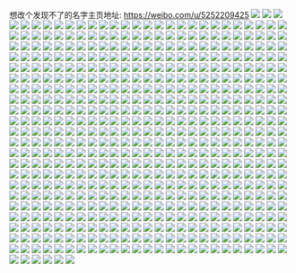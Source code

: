 想改个发现不了的名字主页地址: https://weibo.com/u/5252209425 
![](https://wx4.sinaimg.cn/mw2000/005JrJBfly1h9gef7q4nej32c03407wk.jpg) 
![](https://wx4.sinaimg.cn/mw2000/005JrJBfly1h9af9dapevj30uj0yddq3.jpg) 
![](https://wx4.sinaimg.cn/mw2000/005JrJBfly1h9af9dl5msj30ul17x7he.jpg) 
![](https://wx4.sinaimg.cn/mw2000/005JrJBfly1h9af9dv5xfj30v41c9gyv.jpg) 
![](https://wx4.sinaimg.cn/mw2000/005JrJBfly1h9af9czq7pj30uq19ck4l.jpg) 
![](https://wx4.sinaimg.cn/mw2000/005JrJBfly1h9afbkju16j30uq1rktre.jpg) 
![](https://wx4.sinaimg.cn/mw2000/005JrJBfly1h9aj90o4pgj30vb0sj0zy.jpg) 
![](https://wx4.sinaimg.cn/mw2000/005JrJBfly1h99hpcin81j30zo256aw3.jpg) 
![](https://wx4.sinaimg.cn/mw2000/005JrJBfly1h975ghepjgj30zo2567rm.jpg) 
![](https://wx4.sinaimg.cn/mw2000/005JrJBfly1h960xjfmd5j30zo25616d.jpg) 
![](https://wx4.sinaimg.cn/mw2000/005JrJBfly1h92j6v2i55j30zo2564kn.jpg) 
![](https://wx4.sinaimg.cn/mw2000/005JrJBfly1h92j6upqv0j30zo256tru.jpg) 
![](https://wx4.sinaimg.cn/mw2000/005JrJBfly1h92j6vdw2aj30v40phdjx.jpg) 
![](https://wx4.sinaimg.cn/mw2000/005JrJBfly1h92j6vkyjvj30vk0e440g.jpg) 
![](https://wx4.sinaimg.cn/mw2000/005JrJBfly1h91fytx93fj30zo2561cp.jpg) 
![](https://wx4.sinaimg.cn/mw2000/005JrJBfly1h91cc6jb6ij30zo256k95.jpg) 
![](https://wx4.sinaimg.cn/mw2000/005JrJBfly1h91ccdj4wtj30zo1etaml.jpg) 
![](https://wx4.sinaimg.cn/mw2000/005JrJBfly1h91ccc924hj330g29chdv.jpg) 
![](https://wx4.sinaimg.cn/mw2000/005JrJBfly1h91blgb7svj30zo256nkr.jpg) 
![](https://wx4.sinaimg.cn/mw2000/005JrJBfly1h91bljo55uj32c0340npd.jpg) 
![](https://wx4.sinaimg.cn/mw2000/005JrJBfly1h91blivvbij30u00u04gw.jpg) 
![](https://wx4.sinaimg.cn/mw2000/005JrJBfly1h91bljwtmjj30zo0k4n0i.jpg) 
![](https://wx4.sinaimg.cn/mw2000/005JrJBfly1h8z17dhu4pj30zo2567ji.jpg) 
![](https://wx4.sinaimg.cn/mw2000/005JrJBfly1h8z17e3a1ej30zo256h86.jpg) 
![](https://wx4.sinaimg.cn/mw2000/005JrJBfly1h8z17erzzvj30zo256qj1.jpg) 
![](https://wx4.sinaimg.cn/mw2000/005JrJBfly1h8z17q58lej30eh0h977b.jpg) 
![](https://wx4.sinaimg.cn/mw2000/005JrJBfly1h8wprrj844j30zo256qg1.jpg) 
![](https://wx4.sinaimg.cn/mw2000/005JrJBfly1h8ufko39jcj30zo256nbh.jpg) 
![](https://wx4.sinaimg.cn/mw2000/005JrJBfly1h8ufkpze1qj30zo0fpjwb.jpg) 
![](https://wx4.sinaimg.cn/mw2000/005JrJBfly1h8tb6v7noqj30zo256dyx.jpg) 
![](https://wx4.sinaimg.cn/mw2000/005JrJBfly1h8tb6vn5qjj30zo256h38.jpg) 
![](https://wx4.sinaimg.cn/mw2000/005JrJBfly1h8tb6y9g8hj30zo0xzn9r.jpg) 
![](https://wx4.sinaimg.cn/mw2000/005JrJBfly1h8s459144wj30zo256gvl.jpg) 
![](https://wx4.sinaimg.cn/mw2000/005JrJBfly1h8qz0hyqxhj30zo2564ga.jpg) 
![](https://wx4.sinaimg.cn/mw2000/005JrJBfly1h8qyvsrip3j32c03401kz.jpg) 
![](https://wx4.sinaimg.cn/mw2000/005JrJBfly1h8qyvuadrvj32yo1o0e82.jpg) 
![](https://wx4.sinaimg.cn/mw2000/005JrJBfly1h8qz0i9rbkj30u014043f.jpg) 
![](https://wx4.sinaimg.cn/mw2000/005JrJBfly1h8pex7ac9sj30zn0ogjuu.jpg) 
![](https://wx4.sinaimg.cn/mw2000/005JrJBfly1h8op8zzlftj30zo25648z.jpg) 
![](https://wx4.sinaimg.cn/mw2000/005JrJBfly1h8op924j9yj32c03401kz.jpg) 
![](https://wx4.sinaimg.cn/mw2000/005JrJBfly1h8nz3522fej32dc35sx6q.jpg) 
![](https://wx4.sinaimg.cn/mw2000/005JrJBfly1h8nz36f75mj32dc35shdu.jpg) 
![](https://wx4.sinaimg.cn/mw2000/005JrJBfly1h8nz3a4nylj31sc36chdv.jpg) 
![](https://wx4.sinaimg.cn/mw2000/005JrJBfly1h8nz3e52udj31sc36cnpf.jpg) 
![](https://wx4.sinaimg.cn/mw2000/005JrJBfly1h8nj05cb15j30zo256nlt.jpg) 
![](https://wx4.sinaimg.cn/mw2000/005JrJBfly1h8nj05oaiaj30zo256haq.jpg) 
![](https://wx4.sinaimg.cn/mw2000/005JrJBfly1h8msr3hoy8j32dc35se84.jpg) 
![](https://wx4.sinaimg.cn/mw2000/005JrJBfly1h8m820tiqej30u01sxjxn.jpg) 
![](https://wx4.sinaimg.cn/mw2000/005JrJBfly1h8m5qcft75j30u01sxgw0.jpg) 
![](https://wx4.sinaimg.cn/mw2000/005JrJBfly1h8m38wn9sej30u0120tdb.jpg) 
![](https://wx4.sinaimg.cn/mw2000/005JrJBfly1h8m38nlgnrj30zo256kjl.jpg) 
![](https://wx4.sinaimg.cn/mw2000/005JrJBfly1h8m38p4d68j30zo2561ky.jpg) 
![](https://wx4.sinaimg.cn/mw2000/005JrJBfly1h8m38piixxj30u00kl78u.jpg) 
![](https://wx4.sinaimg.cn/mw2000/005JrJBfly1h8k1vdse0rj30zo256wv5.jpg) 
![](https://wx4.sinaimg.cn/mw2000/005JrJBfly1h8k1vfeaabj30zo0zotew.jpg) 
![](https://wx4.sinaimg.cn/mw2000/005JrJBfly1h8jgr9tluaj30zo2567l3.jpg) 
![](https://wx4.sinaimg.cn/mw2000/005JrJBfly1h8jgra5d2rj30zo256wti.jpg) 
![](https://wx4.sinaimg.cn/mw2000/005JrJBfly1h8jgragm7wj30zo1bk496.jpg) 
![](https://wx4.sinaimg.cn/mw2000/005JrJBfly1h8fhzpt397j30zo0u0dlc.jpg) 
![](https://wx4.sinaimg.cn/mw2000/005JrJBfly1h8fh3s8ypcj30zo2564e7.jpg) 
![](https://wx4.sinaimg.cn/mw2000/005JrJBfly1h8fh3mjxthj32c03401l3.jpg) 
![](https://wx4.sinaimg.cn/mw2000/005JrJBfly1h8fh3q9ekjj32c0340e85.jpg) 
![](https://wx4.sinaimg.cn/mw2000/005JrJBfly1h8fh3qpkfyj30nd0ton5c.jpg) 
![](https://wx4.sinaimg.cn/mw2000/005JrJBfly1h8e9ongv7zj30zo256dvv.jpg) 
![](https://wx4.sinaimg.cn/mw2000/005JrJBfly1h8e9oq2vw5j32c0340e81.jpg) 
![](https://wx4.sinaimg.cn/mw2000/005JrJBfly1h8d43axdm9j30zo25618u.jpg) 
![](https://wx4.sinaimg.cn/mw2000/005JrJBfly1h8d43dh66bj327a2xtqv6.jpg) 
![](https://wx4.sinaimg.cn/mw2000/005JrJBfly1h8d43qo2dzj31sc2ds7wh.jpg) 
![](https://wx4.sinaimg.cn/mw2000/005JrJBfly1h8ceghimt3j31q22at1kz.jpg) 
![](https://wx4.sinaimg.cn/mw2000/005JrJBfly1h8cegp1wtej32bk33ib2c.jpg) 
![](https://wx4.sinaimg.cn/mw2000/005JrJBfly1h8cegrgxyrj31s62dmnpe.jpg) 
![](https://wx4.sinaimg.cn/mw2000/005JrJBfly1h89nefkb3fj30zo256nhc.jpg) 
![](https://wx4.sinaimg.cn/mw2000/005JrJBfly1h89nef8majj30zo256h4x.jpg) 
![](https://wx4.sinaimg.cn/mw2000/005JrJBfly1h89nehqz7fj32c03401kz.jpg) 
![](https://wx4.sinaimg.cn/mw2000/005JrJBfly1h89nein0eqj31vz2innpf.jpg) 
![](https://wx4.sinaimg.cn/mw2000/005JrJBfly1h89nej34sjj30zo1bk4f9.jpg) 
![](https://wx4.sinaimg.cn/mw2000/005JrJBfly1h8873yj2tyj32c0340kjp.jpg) 
![](https://wx4.sinaimg.cn/mw2000/005JrJBfly1h8873zm3j5j31oy2dchdu.jpg) 
![](https://wx4.sinaimg.cn/mw2000/005JrJBfly1h8873rxfvej32402tcb2c.jpg) 
![](https://wx4.sinaimg.cn/mw2000/005JrJBfly1h887414yrbj31vc2hs7wj.jpg) 
![](https://wx4.sinaimg.cn/mw2000/005JrJBfly1h8873puun1j32c0340b2d.jpg) 
![](https://wx4.sinaimg.cn/mw2000/005JrJBfly1h887434phxj31v72hl1kz.jpg) 
![](https://wx4.sinaimg.cn/mw2000/005JrJBfly1h87c4vya9dj30zo25618u.jpg) 
![](https://wx4.sinaimg.cn/mw2000/005JrJBfly1h87c7diq00j30zo256h3f.jpg) 
![](https://wx4.sinaimg.cn/mw2000/005JrJBfly1h850tqnmbwj30zo2564cw.jpg) 
![](https://wx4.sinaimg.cn/mw2000/005JrJBfly1h850oxa1ldj31m229o4qq.jpg) 
![](https://wx4.sinaimg.cn/mw2000/005JrJBfly1h82r4xsvbnj30zo2567my.jpg) 
![](https://wx4.sinaimg.cn/mw2000/005JrJBfly1h82r4x1dzbj32c03401l0.jpg) 
![](https://wx4.sinaimg.cn/mw2000/005JrJBfly1h82r59um19j32c03407wi.jpg) 
![](https://wx4.sinaimg.cn/mw2000/005JrJBfly1h82r5476jcj30zo18bato.jpg) 
![](https://wx4.sinaimg.cn/mw2000/005JrJBfly1h82r551dmcj30zo1oenhf.jpg) 
![](https://wx4.sinaimg.cn/mw2000/005JrJBfly1h826zqyp0sj30u01407k9.jpg) 
![](https://wx4.sinaimg.cn/mw2000/005JrJBfly1h826vuhd2qj30u0140tj9.jpg) 
![](https://wx4.sinaimg.cn/mw2000/005JrJBfly1h826vu1001j30u0140k6w.jpg) 
![](https://wx4.sinaimg.cn/mw2000/005JrJBfly1h826vvqg4pj30u0140gze.jpg) 
![](https://wx4.sinaimg.cn/mw2000/005JrJBfly1h81ixnhe7uj30zo256dwp.jpg) 
![](https://wx4.sinaimg.cn/mw2000/005JrJBfly1h81is9lmbwj30zo0van2r.jpg) 
![](https://wx4.sinaimg.cn/mw2000/005JrJBfly1h80d544wtwj30u01sxgtf.jpg) 
![](https://wx4.sinaimg.cn/mw2000/005JrJBfly1h80d54pedqj30u01sxagq.jpg) 
![](https://wx4.sinaimg.cn/mw2000/005JrJBfly1h7y389qg4rj30zo256kap.jpg) 
![](https://wx4.sinaimg.cn/mw2000/005JrJBfly1h7y38a77d4j30zo256dsh.jpg) 
![](https://wx4.sinaimg.cn/mw2000/005JrJBfly1h7y38ebdjmj30zo256kjl.jpg) 
![](https://wx4.sinaimg.cn/mw2000/005JrJBfly1h7xudzgro5j30u00yodqe.jpg) 
![](https://wx4.sinaimg.cn/mw2000/005JrJBfly1h7xudz4ostj30u0140ajg.jpg) 
![](https://wx4.sinaimg.cn/mw2000/005JrJBfly1h7xudyly0aj30u00u011u.jpg) 
![](https://wx4.sinaimg.cn/mw2000/005JrJBfly1h7xue08bofj30u012tdsh.jpg) 
![](https://wx4.sinaimg.cn/mw2000/005JrJBfly1h7xudzse32j30u014078p.jpg) 
![](https://wx4.sinaimg.cn/mw2000/005JrJBfly1h7wulw96rqj30zo256qo8.jpg) 
![](https://wx4.sinaimg.cn/mw2000/005JrJBfly1h7wulwp68cj30zo256aq9.jpg) 
![](https://wx4.sinaimg.cn/mw2000/005JrJBfly1h7wulx6r64j30zo256wp1.jpg) 
![](https://wx4.sinaimg.cn/mw2000/005JrJBfly1h7wumcsigsj32c0340b2a.jpg) 
![](https://wx4.sinaimg.cn/mw2000/005JrJBfly1h7wum21wc9j31wq2jne82.jpg) 
![](https://wx4.sinaimg.cn/mw2000/005JrJBfly1h7uws82gopj30y60l4di1.jpg) 
![](https://wx4.sinaimg.cn/mw2000/005JrJBfly1h7um5u75ynj30zo256dvq.jpg) 
![](https://wx4.sinaimg.cn/mw2000/005JrJBfly1h7thxq0ceoj30zo256e0w.jpg) 
![](https://wx4.sinaimg.cn/mw2000/005JrJBfly1h7thxqci0rj30zo256qos.jpg) 
![](https://wx4.sinaimg.cn/mw2000/005JrJBfly1h7thxu1lrkj30zk1bedtv.jpg) 
![](https://wx4.sinaimg.cn/mw2000/005JrJBfly1h7thxweah9j30zo2564eg.jpg) 
![](https://wx4.sinaimg.cn/mw2000/005JrJBfly1h7thxxywr3j30u01swdu4.jpg) 
![](https://wx4.sinaimg.cn/mw2000/005JrJBfly1h7sax79aw7j31zn2nrqv5.jpg) 
![](https://wx4.sinaimg.cn/mw2000/005JrJBfly1h7saxaoh86j32tt24d7wk.jpg) 
![](https://wx4.sinaimg.cn/mw2000/005JrJBfly1h7r53of3r6j30zo2561bn.jpg) 
![](https://wx4.sinaimg.cn/mw2000/005JrJBfly1h7kn1475paj30u00yq16u.jpg) 
![](https://wx4.sinaimg.cn/mw2000/005JrJBfly1h7kn13ekf2j32c0340kjp.jpg) 
![](https://wx4.sinaimg.cn/mw2000/005JrJBfly1h7k5gqypyxj30u01sxwn2.jpg) 
![](https://wx4.sinaimg.cn/mw2000/005JrJBfly1h7k5grscr3j30u01sxgqj.jpg) 
![](https://wx4.sinaimg.cn/mw2000/005JrJBfly1h7hx15y2e4j30zo256kgg.jpg) 
![](https://wx4.sinaimg.cn/mw2000/005JrJBfly1h7hx15c5kmj31zw2nvhdy.jpg) 
![](https://wx4.sinaimg.cn/mw2000/005JrJBfly1h7gpeqgk8yj30zo256qp1.jpg) 
![](https://wx4.sinaimg.cn/mw2000/005JrJBfly1h7gpepvfy8j30zo256npd.jpg) 
![](https://wx4.sinaimg.cn/mw2000/005JrJBfly1h7fkrxxlnbj30u01sxtht.jpg) 
![](https://wx4.sinaimg.cn/mw2000/005JrJBfly1h7fkryp00mj30u01sxn34.jpg) 
![](https://wx4.sinaimg.cn/mw2000/005JrJBfly1h7fkrz80azj31400u0gvi.jpg) 
![](https://wx4.sinaimg.cn/mw2000/005JrJBfly1h7fkrzkt4fj30u01407b2.jpg) 
![](https://wx4.sinaimg.cn/mw2000/005JrJBfly1h7egwlmp7zj30zo2561eh.jpg) 
![](https://wx4.sinaimg.cn/mw2000/005JrJBfly1h7dqmc7n7oj32c0340ai8.jpg) 
![](https://wx4.sinaimg.cn/mw2000/005JrJBfly1h7dqmdyztyj32c0340x6q.jpg) 
![](https://wx4.sinaimg.cn/mw2000/005JrJBfly1h7dqmfkzs0j32c034012k.jpg) 
![](https://wx4.sinaimg.cn/mw2000/005JrJBfly1h7d9my9qkmj30zo2567h1.jpg) 
![](https://wx4.sinaimg.cn/mw2000/005JrJBfly1h7c33mt8bcj30zo256ner.jpg) 
![](https://wx4.sinaimg.cn/mw2000/005JrJBfly1h7c33q71yij30zo15sjyk.jpg) 
![](https://wx4.sinaimg.cn/mw2000/005JrJBfly1h7c33m8g02j32dc35sqpe.jpg) 
![](https://wx4.sinaimg.cn/mw2000/005JrJBfly1h7aykx1222j30zo256qpz.jpg) 
![](https://wx4.sinaimg.cn/mw2000/005JrJBfly1h7aykxf3isj30zo256gzh.jpg) 
![](https://wx4.sinaimg.cn/mw2000/005JrJBfly1h79qv9dikpj30zo25646b.jpg) 
![](https://wx4.sinaimg.cn/mw2000/005JrJBfly1h78m8y5y4xj30zo256qqm.jpg) 
![](https://wx4.sinaimg.cn/mw2000/005JrJBfly1h78m8xnb11j30zo2564cn.jpg) 
![](https://wx4.sinaimg.cn/mw2000/005JrJBfly1h77in97rdtj30u01sxk0m.jpg) 
![](https://wx4.sinaimg.cn/mw2000/005JrJBfly1h77in9z4iuj30u01sxtfd.jpg) 
![](https://wx4.sinaimg.cn/mw2000/005JrJBfly1h77igd4wfuj30u0140dll.jpg) 
![](https://wx4.sinaimg.cn/mw2000/005JrJBfly1h6z4f6gqiej321o2qfhdu.jpg) 
![](https://wx4.sinaimg.cn/mw2000/005JrJBfly1h6z4f84r66j329q31thdu.jpg) 
![](https://wx4.sinaimg.cn/mw2000/005JrJBfly1h6z4fec8n7j32c03404fm.jpg) 
![](https://wx4.sinaimg.cn/mw2000/005JrJBfly1h6z4fjufutj32c034016n.jpg) 
![](https://wx4.sinaimg.cn/mw2000/005JrJBfly1h6z4fxegxyj322a2r1ahi.jpg) 
![](https://wx4.sinaimg.cn/mw2000/005JrJBfly1h6z4fzbtxgj31in2111kx.jpg) 
![](https://wx4.sinaimg.cn/mw2000/005JrJBfly1h6z4md97v0j323o2sxx6p.jpg) 
![](https://wx4.sinaimg.cn/mw2000/005JrJBfly1h6z49cb90xj31wa2dc1br.jpg) 
![](https://wx4.sinaimg.cn/mw2000/005JrJBfly1h6ur774iy2j32242s81fs.jpg) 
![](https://wx4.sinaimg.cn/mw2000/005JrJBfly1h6ur6ylhvxj328w2zv4qt.jpg) 
![](https://wx4.sinaimg.cn/mw2000/005JrJBfly1h6ur7cgmcej32c0340qv9.jpg) 
![](https://wx4.sinaimg.cn/mw2000/005JrJBfly1h6ur73b4vvj32a631kb29.jpg) 
![](https://wx4.sinaimg.cn/mw2000/005JrJBfly1h6p1rkgnz6j322e2r7x1g.jpg) 
![](https://wx4.sinaimg.cn/mw2000/005JrJBfly1h6p1rpalf9j32bz2bze83.jpg) 
![](https://wx4.sinaimg.cn/mw2000/005JrJBfly1h6p1ricc41j328k2zfx6q.jpg) 
![](https://wx4.sinaimg.cn/mw2000/005JrJBfly1h6lakt7byjj30u012344p.jpg) 
![](https://wx4.sinaimg.cn/mw2000/005JrJBfly1h6lakstljgj30u0140tlb.jpg) 
![](https://wx4.sinaimg.cn/mw2000/005JrJBfly1h65a8c3tmaj30u0140tam.jpg) 
![](https://wx4.sinaimg.cn/mw2000/005JrJBfly1h65a8eopzuj30u014076j.jpg) 
![](https://wx4.sinaimg.cn/mw2000/005JrJBfly1h65a8aojuuj30u0140n1n.jpg) 
![](https://wx4.sinaimg.cn/mw2000/005JrJBfly1h65a8beseoj30u014078e.jpg) 
![](https://wx4.sinaimg.cn/mw2000/005JrJBfly1h65a8crtxgj30u0140dkr.jpg) 
![](https://wx4.sinaimg.cn/mw2000/005JrJBfly1h65a8dnf3cj30u0140tdo.jpg) 
![](https://wx4.sinaimg.cn/mw2000/005JrJBfly1h630r1fjufj32c0340hdv.jpg) 
![](https://wx4.sinaimg.cn/mw2000/005JrJBfly1h630r51pfuj327n2y6npf.jpg) 
![](https://wx4.sinaimg.cn/mw2000/005JrJBfly1h61t7dwpuqj32a52fj7wi.jpg) 
![](https://wx4.sinaimg.cn/mw2000/005JrJBfly1h5s8cv1tumj30u0141dlj.jpg) 
![](https://wx4.sinaimg.cn/mw2000/005JrJBfly1h5qbuzzd6wj33402c0kjm.jpg) 
![](https://wx4.sinaimg.cn/mw2000/005JrJBfly1h5oy0sko8qj30u018zdlv.jpg) 
![](https://wx4.sinaimg.cn/mw2000/005JrJBfly1h5oy0ujwcyj318z0u0wks.jpg) 
![](https://wx4.sinaimg.cn/mw2000/005JrJBfly1h5oy0rn1zcj30u018zwje.jpg) 
![](https://wx4.sinaimg.cn/mw2000/005JrJBfly1h5oy0t4m58j30tm18gae2.jpg) 
![](https://wx4.sinaimg.cn/mw2000/005JrJBfly1h5ghld0k9lj3291301x6p.jpg) 
![](https://wx4.sinaimg.cn/mw2000/005JrJBfly1h5ghliwdp4j32c03407wj.jpg) 
![](https://wx4.sinaimg.cn/mw2000/005JrJBfly1h5ghlk4u72j32be33ce82.jpg) 
![](https://wx4.sinaimg.cn/mw2000/005JrJBfly1h5ghlocg0zj32c0340qv6.jpg) 
![](https://wx4.sinaimg.cn/mw2000/005JrJBfly1h5ghlbvsxaj329z31k7qq.jpg) 
![](https://wx4.sinaimg.cn/mw2000/005JrJBfly1h5ghlla7k6j32c0340e82.jpg) 
![](https://wx4.sinaimg.cn/mw2000/005JrJBfly1h5ghlgkvizj323x2tde81.jpg) 
![](https://wx4.sinaimg.cn/mw2000/005JrJBfly1h5ghlfn3urj32c0340kjm.jpg) 
![](https://wx4.sinaimg.cn/mw2000/005JrJBfly1h5ghln18unj322n2rjb2a.jpg) 
![](https://wx4.sinaimg.cn/mw2000/005JrJBfly1h5a4jfvnk5j31sy1cq7wh.jpg) 
![](https://wx4.sinaimg.cn/mw2000/005JrJBfly1h5a4ji46byj333y22ox6q.jpg) 
![](https://wx4.sinaimg.cn/mw2000/005JrJBfly1h5a4kr1xe3j30u01407b1.jpg) 
![](https://wx4.sinaimg.cn/mw2000/005JrJBfly1h51injdiebj324d2ire81.jpg) 
![](https://wx4.sinaimg.cn/mw2000/005JrJBfly1h4ye0qbpabj32bu2sae85.jpg) 
![](https://wx4.sinaimg.cn/mw2000/005JrJBfly1h4ye0szqeuj32bz2bzqv6.jpg) 
![](https://wx4.sinaimg.cn/mw2000/005JrJBfly1h4ye0o0bbfj32bz2bznpd.jpg) 
![](https://wx4.sinaimg.cn/mw2000/005JrJBfly1h4mr7awb3ej31401o07ei.jpg) 
![](https://wx4.sinaimg.cn/mw2000/005JrJBfly1h4mr7cca2jj32992qrhdu.jpg) 
![](https://wx4.sinaimg.cn/mw2000/005JrJBfly1h4mr7crj2xj31401o013z.jpg) 
![](https://wx4.sinaimg.cn/mw2000/005JrJBfly1h4mr6o2jiwj3219219b29.jpg) 
![](https://wx4.sinaimg.cn/mw2000/005JrJBfly1h4mr8dgkegj30vu0vutku.jpg) 
![](https://wx4.sinaimg.cn/mw2000/005JrJBfly1h4mr8c5ramj32aa2aakjl.jpg) 
![](https://wx4.sinaimg.cn/mw2000/005JrJBfly1h4mr6wguz9j32802yoe83.jpg) 
![](https://wx4.sinaimg.cn/mw2000/005JrJBfly1h4mr6podkej326q2wzqv5.jpg) 
![](https://wx4.sinaimg.cn/mw2000/005JrJBfly1h4mr79x4j0j32c0340qv6.jpg) 
![](https://wx4.sinaimg.cn/mw2000/005JrJBfly1h4c02kk45bj31eg2f71kx.jpg) 
![](https://wx4.sinaimg.cn/mw2000/005JrJBfly1h4c02mo1zej31xq2kzkjm.jpg) 
![](https://wx4.sinaimg.cn/mw2000/005JrJBfly1h4c02jrgvej32hq3bo1l3.jpg) 
![](https://wx4.sinaimg.cn/mw2000/005JrJBfly1h4c02pfi4zj32c0340e85.jpg) 
![](https://wx4.sinaimg.cn/mw2000/005JrJBfly1h4c02q7zppj326g2wvkjm.jpg) 
![](https://wx4.sinaimg.cn/mw2000/005JrJBfly1h4c02rl0ztj327w2yi1l0.jpg) 
![](https://wx4.sinaimg.cn/mw2000/005JrJBfly1h4c02suc7wj32632w4e83.jpg) 
![](https://wx4.sinaimg.cn/mw2000/005JrJBfly1h4c02vyrdkj328a2z2npg.jpg) 
![](https://wx4.sinaimg.cn/mw2000/005JrJBfly1h4c02ud1zwj31m11m14qq.jpg) 
![](https://wx4.sinaimg.cn/mw2000/005JrJBfly1h48sd1et2vj32c0340qv6.jpg) 
![](https://wx4.sinaimg.cn/mw2000/005JrJBfly1h48sd8jf1mj322v2rtkjo.jpg) 
![](https://wx4.sinaimg.cn/mw2000/005JrJBfly1h48sd2upvfj32c0340e84.jpg) 
![](https://wx4.sinaimg.cn/mw2000/005JrJBfly1h48scxrwcoj32c0340npe.jpg) 
![](https://wx4.sinaimg.cn/mw2000/005JrJBfly1h3phwh44f9j322j2rdu0x.jpg) 
![](https://wx4.sinaimg.cn/mw2000/005JrJBfly1h3phwi7kyhj323s2t2u0x.jpg) 
![](https://wx4.sinaimg.cn/mw2000/005JrJBfly1h3phwiwbmqj32c0340e82.jpg) 
![](https://wx4.sinaimg.cn/mw2000/005JrJBfly1h3phy9fkuij33402c04qq.jpg) 
![](https://wx4.sinaimg.cn/mw2000/005JrJBfly1h3phwkthacj30u01407cu.jpg) 
![](https://wx4.sinaimg.cn/mw2000/005JrJBfly1h3phy9yjdij31401o01kx.jpg) 
![](https://wx4.sinaimg.cn/mw2000/005JrJBfly1h3a1m7hiezj326j2wtb2a.jpg) 
![](https://wx4.sinaimg.cn/mw2000/005JrJBfly1h3a1m6l7qaj325g2v9npe.jpg) 
![](https://wx4.sinaimg.cn/mw2000/005JrJBfly1h3a1m7x535j327j2yd4n7.jpg) 
![](https://wx4.sinaimg.cn/mw2000/005JrJBfly1h3a1m8vrilj326e2wiu0y.jpg) 
![](https://wx4.sinaimg.cn/mw2000/005JrJBfly1h3a1mojz1aj32c03407wj.jpg) 
![](https://wx4.sinaimg.cn/mw2000/005JrJBfly1h3a1m2b5lej32c03407wj.jpg) 
![](https://wx4.sinaimg.cn/mw2000/005JrJBfly1h2rp0h687vj31r0340npd.jpg) 
![](https://wx4.sinaimg.cn/mw2000/005JrJBfly1h2rp0jhjj9j32ak2pou0y.jpg) 
![](https://wx4.sinaimg.cn/mw2000/005JrJBfly1h2rp0l36zej32c0340u0z.jpg) 
![](https://wx4.sinaimg.cn/mw2000/005JrJBfly1h2rp0gfh1tj32bz2bzhdt.jpg) 
![](https://wx4.sinaimg.cn/mw2000/005JrJBfly1h2rp2hu48oj32bz2v7e83.jpg) 
![](https://wx4.sinaimg.cn/mw2000/005JrJBfly1h2o0jqz277j30u0140tf9.jpg) 
![](https://wx4.sinaimg.cn/mw2000/005JrJBfly1h2o0jrq1lej30u00u0tc5.jpg) 
![](https://wx4.sinaimg.cn/mw2000/005JrJBfly1h2o0jqka3rj30u0140dm4.jpg) 
![](https://wx4.sinaimg.cn/mw2000/005JrJBfly1h2o0jselsdj30u0140tgp.jpg) 
![](https://wx4.sinaimg.cn/mw2000/005JrJBfly1h2o0jtdxajj30u00u0q7z.jpg) 
![](https://wx4.sinaimg.cn/mw2000/005JrJBfly1h2o0jttefmj30u01hcdto.jpg) 
![](https://wx4.sinaimg.cn/mw2000/005JrJBfly1h2o0ju560pj30u014043v.jpg) 
![](https://wx4.sinaimg.cn/mw2000/005JrJBfly1h2g5sjiwpfj326y2jqx6q.jpg) 
![](https://wx4.sinaimg.cn/mw2000/005JrJBfly1h2g5sur842j32a02zqu0y.jpg) 
![](https://wx4.sinaimg.cn/mw2000/005JrJBfly1h2g5snc0h4j32923037wj.jpg) 
![](https://wx4.sinaimg.cn/mw2000/005JrJBfly1h2g5st5zbkj32c0340hdv.jpg) 
![](https://wx4.sinaimg.cn/mw2000/005JrJBfly1h2g5sp18xoj328s2zq4qr.jpg) 
![](https://wx4.sinaimg.cn/mw2000/005JrJBfly1h2g5sqdsd0j32a42un4qq.jpg) 
![](https://wx4.sinaimg.cn/mw2000/005JrJBfly1h26v2dr9foj329r311x6r.jpg) 
![](https://wx4.sinaimg.cn/mw2000/005JrJBfly1h26v2e4s2mj30u00wk19m.jpg) 
![](https://wx4.sinaimg.cn/mw2000/005JrJBfly1h26v46nlw5j32c0340npf.jpg) 
![](https://wx4.sinaimg.cn/mw2000/005JrJBfly1h26uup4uz6j32c0340npe.jpg) 
![](https://wx4.sinaimg.cn/mw2000/005JrJBfly1h26uut548bj322e2cknpd.jpg) 
![](https://wx4.sinaimg.cn/mw2000/005JrJBfly1h26uutt95sj31xq1xq4qq.jpg) 
![](https://wx4.sinaimg.cn/mw2000/005JrJBfly1h26v5ht7b5j3217217npd.jpg) 
![](https://wx4.sinaimg.cn/mw2000/005JrJBfly1h26uunertjj327z2pdx6q.jpg) 
![](https://wx4.sinaimg.cn/mw2000/005JrJBfly1h1xrd8x91aj321b2pr4qr.jpg) 
![](https://wx4.sinaimg.cn/mw2000/005JrJBfly1h1xrdawj0sj322t1k5u0x.jpg) 
![](https://wx4.sinaimg.cn/mw2000/005JrJBfly1h1xrdeufwfj323e2sjnpg.jpg) 
![](https://wx4.sinaimg.cn/mw2000/005JrJBfly1h1xrdfnw1ej325k2oikjm.jpg) 
![](https://wx4.sinaimg.cn/mw2000/005JrJBfly1h1xrdbpc3pj31pg29y7wi.jpg) 
![](https://wx4.sinaimg.cn/mw2000/005JrJBfly1h1xrd7ppm6j327i27ihdv.jpg) 
![](https://wx4.sinaimg.cn/mw2000/005JrJBfly1h1vm15bo68j31oa28du0x.jpg) 
![](https://wx4.sinaimg.cn/mw2000/005JrJBfly1h1vm137xk8j32c03401l0.jpg) 
![](https://wx4.sinaimg.cn/mw2000/005JrJBfly1h1vm14b3ktj32b632wx6q.jpg) 
![](https://wx4.sinaimg.cn/mw2000/005JrJBfly1h1vm0u0vzsj32462tlhdv.jpg) 
![](https://wx4.sinaimg.cn/mw2000/005JrJBfly1h1vm0sjk3ej325b2s01l2.jpg) 
![](https://wx4.sinaimg.cn/mw2000/005JrJBfly1h1vm0qtr4dj328q2zs7wj.jpg) 
![](https://wx4.sinaimg.cn/mw2000/005JrJBfly1h1onb89740j32c0340nph.jpg) 
![](https://wx4.sinaimg.cn/mw2000/005JrJBfly1h1onbg92l5j327b2l6b2c.jpg) 
![](https://wx4.sinaimg.cn/mw2000/005JrJBfly1h1e1ssnrf5j30u014011p.jpg) 
![](https://wx4.sinaimg.cn/mw2000/005JrJBfly1h1e1srgrkwj30u0140gvq.jpg) 
![](https://wx4.sinaimg.cn/mw2000/005JrJBfly1h19lz9biyej30zn10uwjc.jpg) 
![](https://wx4.sinaimg.cn/mw2000/005JrJBfly1h178ibghklj30zo2564oe.jpg) 
![](https://wx4.sinaimg.cn/mw2000/005JrJBfly1h178iasdorj30u00ws45p.jpg) 
![](https://wx4.sinaimg.cn/mw2000/005JrJBfly1h178iagqvsj30zo256tzk.jpg) 
![](https://wx4.sinaimg.cn/mw2000/005JrJBfly1h0zs8nysouj31wa2dcqv6.jpg) 
![](https://wx4.sinaimg.cn/mw2000/005JrJBfly1h0zs8sa0agj33402c01kz.jpg) 
![](https://wx4.sinaimg.cn/mw2000/005JrJBfly1h0zs8vshvzj32aq1o0x6p.jpg) 
![](https://wx4.sinaimg.cn/mw2000/005JrJBfly1h0zs8n1ajhj32bz2ymqv5.jpg) 
![](https://wx4.sinaimg.cn/mw2000/005JrJBfly1h0zs8txjboj32bz2bzx6q.jpg) 
![](https://wx4.sinaimg.cn/mw2000/005JrJBfly1h0zs8sx0odj31ry1ryhdt.jpg) 
![](https://wx4.sinaimg.cn/mw2000/005JrJBfly1h0zs8m7t3rj32bz2bzu0x.jpg) 
![](https://wx4.sinaimg.cn/mw2000/005JrJBfly1h0zs8v47wmj32c0340u0y.jpg) 
![](https://wx4.sinaimg.cn/mw2000/005JrJBfly1h0zs8l83sbj32o3202e82.jpg) 
![](https://wx4.sinaimg.cn/mw2000/005JrJBfly1h0zs8r539wj324p2uaqv6.jpg) 
![](https://wx4.sinaimg.cn/mw2000/005JrJBfly1h0v5hc7di9j327q2ybqv5.jpg) 
![](https://wx4.sinaimg.cn/mw2000/005JrJBfly1h0v5h3xykqj32c0340x6q.jpg) 
![](https://wx4.sinaimg.cn/mw2000/005JrJBfly1h0v5hejz5wj324y2ulkjl.jpg) 
![](https://wx4.sinaimg.cn/mw2000/005JrJBfly1h0v5h5hpkzj32c0340npe.jpg) 
![](https://wx4.sinaimg.cn/mw2000/005JrJBfly1h0v5havb1zj32262qw1kz.jpg) 
![](https://wx4.sinaimg.cn/mw2000/005JrJBfly1h0v5h7xsbpj32c0340kjo.jpg) 
![](https://wx4.sinaimg.cn/mw2000/005JrJBfly1h0v5hgu419j32bz33z1ky.jpg) 
![](https://wx4.sinaimg.cn/mw2000/005JrJBfly1h0v5h6cybej31sc2ds4qq.jpg) 
![](https://wx4.sinaimg.cn/mw2000/005JrJBfly1h0v5hhxhh0j32913014qr.jpg) 
![](https://wx4.sinaimg.cn/mw2000/005JrJBfly1h0rr1i72suj31400u0ajp.jpg) 
![](https://wx4.sinaimg.cn/mw2000/005JrJBfly1h0rr1hszhoj31400u012n.jpg) 
![](https://wx4.sinaimg.cn/mw2000/005JrJBfly1h0rr1h7d1pj30u00ym148.jpg) 
![](https://wx4.sinaimg.cn/mw2000/005JrJBfly1h0rr1ijer8j30u0140aim.jpg) 
![](https://wx4.sinaimg.cn/mw2000/005JrJBfly1h0rr1itg94j30u0140jz9.jpg) 
![](https://wx4.sinaimg.cn/mw2000/005JrJBfly1h0rr1j1n3pj30u014047r.jpg) 
![](https://wx4.sinaimg.cn/mw2000/005JrJBfly1h0rr1kswl3j30u014010v.jpg) 
![](https://wx4.sinaimg.cn/mw2000/005JrJBfly1h0rr1jnk5xj30u0140n2v.jpg) 
![](https://wx4.sinaimg.cn/mw2000/005JrJBfly1h0rr1hggjgj30u01407d7.jpg) 
![](https://wx4.sinaimg.cn/mw2000/005JrJBfly1h0rr1k21t6j30u0140tju.jpg) 
![](https://wx4.sinaimg.cn/mw2000/005JrJBfly1h0rr1kgjjxj30u0140n5u.jpg) 
![](https://wx4.sinaimg.cn/mw2000/005JrJBfly1h0rr1l23qyj30u0140wnr.jpg) 
![](https://wx4.sinaimg.cn/mw2000/005JrJBfly1h0k13aomxtj32c0340x6p.jpg) 
![](https://wx4.sinaimg.cn/mw2000/005JrJBfly1gz2tex7zrqj33402c01kz.jpg) 
![](https://wx4.sinaimg.cn/mw2000/005JrJBfly1gz2tevj9agj32982wtu0x.jpg) 
![](https://wx4.sinaimg.cn/mw2000/005JrJBfly1gz2teqswa7j32wc269hdu.jpg) 
![](https://wx4.sinaimg.cn/mw2000/005JrJBfly1gz2tergfs6j32bz2bzhdt.jpg) 
![](https://wx4.sinaimg.cn/mw2000/005JrJBfly1gz2tile20wj326z2xbkjn.jpg) 
![](https://wx4.sinaimg.cn/mw2000/005JrJBfly1gz2tk4d8m0j32bz2bzx6p.jpg) 
![](https://wx4.sinaimg.cn/mw2000/005JrJBfly1gz2tew5u7lj310q1cy7pb.jpg) 
![](https://wx4.sinaimg.cn/mw2000/005JrJBfly1gz2tetzgmnj326p2wxb2a.jpg) 
![](https://wx4.sinaimg.cn/mw2000/005JrJBfly1gz2teuw29xj328l2zgkjl.jpg) 
![](https://wx4.sinaimg.cn/mw2000/005JrJBfly1gsq07y3gq8j30u0190qe0.jpg) 
![](https://wx4.sinaimg.cn/mw2000/005JrJBfly1gsq07wbd2pj30u0140474.jpg) 
![](https://wx4.sinaimg.cn/mw2000/005JrJBfly1gsq07wmsxij30u0196tga.jpg) 
![](https://wx4.sinaimg.cn/mw2000/005JrJBfly1gsq07xni2kj30u014014a.jpg) 
![](https://wx4.sinaimg.cn/mw2000/005JrJBfly1gsq08rtzinj30u0140469.jpg) 
![](https://wx4.sinaimg.cn/mw2000/005JrJBfly1gsq07x38ytj30u0140dlt.jpg) 
![](https://wx4.sinaimg.cn/mw2000/005JrJBfly1gsq07vtmo3j30u0190k47.jpg) 
![](https://wx4.sinaimg.cn/mw2000/005JrJBfly1gsq080nb74j30u011ijxz.jpg) 
![](https://wx4.sinaimg.cn/mw2000/005JrJBfly1gsq07vdz1oj30u01904bf.jpg) 
![](https://wx4.sinaimg.cn/mw2000/005JrJBfly1glmikcci0aj33402c0b29.jpg) 
![](https://wx4.sinaimg.cn/mw2000/005JrJBfly1glmik25eytj32c02c0b29.jpg) 
![](https://wx4.sinaimg.cn/mw2000/005JrJBfly1glmijpgtcaj33402c0qv5.jpg) 
![](https://wx4.sinaimg.cn/mw2000/005JrJBfly1glmijxrt7ej33402c0kjl.jpg) 
![](https://wx4.sinaimg.cn/mw2000/005JrJBfly1glmijh2m97j33402c0u0y.jpg) 
![](https://wx4.sinaimg.cn/mw2000/005JrJBfly1glmikag09rj33402c07wh.jpg) 
![](https://wx4.sinaimg.cn/mw2000/005JrJBfly1glmik00orpj33402c0e81.jpg) 
![](https://wx4.sinaimg.cn/mw2000/005JrJBfly1glmijmook9j33402c0hdt.jpg) 
![](https://wx4.sinaimg.cn/mw2000/005JrJBfly1glmijuuof3j33402c01kx.jpg) 
![](https://wx4.sinaimg.cn/mw2000/005JrJBfly1glmik84sryj33402c0hdu.jpg) 
![](https://wx4.sinaimg.cn/mw2000/005JrJBfly1glmijsyltjj33402c0x6p.jpg) 
![](https://wx4.sinaimg.cn/mw2000/005JrJBfly1glmik4ocm1j33402c0e82.jpg) 
![](https://wx4.sinaimg.cn/mw2000/005JrJBfly1gkt3gcvpatj30u011j7ak.jpg) 
![](https://wx4.sinaimg.cn/mw2000/005JrJBfly1gkt3gdm3w8j30u0140tfx.jpg) 
![](https://wx4.sinaimg.cn/mw2000/005JrJBfly1gkt3gd9496j30u011j451.jpg) 
![](https://wx4.sinaimg.cn/mw2000/005JrJBfly1gkt3gi916hj30u01407gf.jpg) 
![](https://wx4.sinaimg.cn/mw2000/005JrJBfly1gkt3giowzfj30u00u0k6y.jpg) 
![](https://wx4.sinaimg.cn/mw2000/005JrJBfly1gkt3gj7zopj30u00zy489.jpg) 
![](https://wx4.sinaimg.cn/mw2000/005JrJBfly1gkt3gf3fasj30ok7psx6p.jpg) 
![](https://wx4.sinaimg.cn/mw2000/005JrJBfly1gkt3ge44bdj30u00uwn2y.jpg) 
![](https://wx4.sinaimg.cn/mw2000/005JrJBfly1gkt3ggh7vaj30n17psx6p.jpg) 
![](https://wx4.sinaimg.cn/mw2000/005JrJBfly1girjsotj6nj30u00u0gub.jpg) 
![](https://wx4.sinaimg.cn/mw2000/005JrJBfly1girjsoghmhj30u00u0wls.jpg) 
![](https://wx4.sinaimg.cn/mw2000/005JrJBfly1girjso6ulkj30u00u010r.jpg) 
![](https://wx4.sinaimg.cn/mw2000/005JrJBfly1gipugxk0ujj33402c04qq.jpg) 
![](https://wx4.sinaimg.cn/mw2000/005JrJBfly1gipuh02fkvj32o61u77wh.jpg) 
![](https://wx4.sinaimg.cn/mw2000/005JrJBfly1gipuh3igm2j32oa208e81.jpg) 
![](https://wx4.sinaimg.cn/mw2000/005JrJBfly1gevjpwqt5gj312w0u01ep.jpg) 
![](https://wx4.sinaimg.cn/mw2000/005JrJBfly1gevjpypz9pj30yk0u0wnd.jpg) 
![](https://wx4.sinaimg.cn/mw2000/005JrJBfly1gevjpnbrrnj31400u0kdz.jpg) 
![](https://wx4.sinaimg.cn/mw2000/005JrJBfly1gcgn33j1poj31o01o0u0x.jpg) 
![](https://wx4.sinaimg.cn/mw2000/005JrJBfly1gcgn34v9vmj31o01o0npd.jpg) 
![](https://wx4.sinaimg.cn/mw2000/005JrJBfly1gcgn344v7tj31o01o0u0x.jpg) 
![](https://wx4.sinaimg.cn/mw2000/005JrJBfly1ga8q0azegyj32b72b7kjl.jpg) 
![](https://wx4.sinaimg.cn/mw2000/005JrJBfly1ga8q0lx3w6j32nf1zk1kz.jpg) 
![](https://wx4.sinaimg.cn/mw2000/005JrJBfly1ga8q0jkampj329f29fhdt.jpg) 
![](https://wx4.sinaimg.cn/mw2000/005JrJBfly1ga8q0fpymvj329u29uqv6.jpg) 
![](https://wx4.sinaimg.cn/mw2000/005JrJBfly1ga8q0hoiwcj32c02c0e81.jpg) 
![](https://wx4.sinaimg.cn/mw2000/005JrJBfly1ga8q0d9v64j32bu2bu4qr.jpg) 
![](https://wx4.sinaimg.cn/mw2000/005JrJBfly1g9rfvffl6yj32461o0hdt.jpg) 
![](https://wx4.sinaimg.cn/mw2000/005JrJBfly1g9rfvg67ymj31o01o0b29.jpg) 
![](https://wx4.sinaimg.cn/mw2000/005JrJBfly1g9rfve004gj31l21ls7wh.jpg) 
![](https://wx4.sinaimg.cn/mw2000/005JrJBfly1g8e3dyysmdj31kx2dc4qp.jpg) 
![](https://wx4.sinaimg.cn/mw2000/005JrJBfly1g8e3e1mms1j321130wb2a.jpg) 
![](https://wx4.sinaimg.cn/mw2000/005JrJBfly1g8e3e06noej31kx2dc4qp.jpg) 
![](https://wx4.sinaimg.cn/mw2000/005JrJBfly1g8e3e4giskj32c03404qq.jpg) 
![](https://wx4.sinaimg.cn/mw2000/005JrJBfly1g8e3e300zpj323s2ys4qq.jpg) 
![](https://wx4.sinaimg.cn/mw2000/005JrJBfly1g8e3e5f3qxj32c02c0qv5.jpg) 
![](https://wx4.sinaimg.cn/mw2000/005JrJBfly1g7cnyh021kj32ab1ipqv5.jpg) 
![](https://wx4.sinaimg.cn/mw2000/005JrJBfly1g6jomyylw9j329f29fe82.jpg) 
![](https://wx4.sinaimg.cn/mw2000/005JrJBfly1g6jomy7wbdj32c02oqe81.jpg) 
![](https://wx4.sinaimg.cn/mw2000/005JrJBfly1g6jomzop67j32a42a4u0x.jpg) 
![](https://wx4.sinaimg.cn/mw2000/005JrJBfly1g6d2gq73dfj32ow20gu0x.jpg) 
![](https://wx4.sinaimg.cn/mw2000/005JrJBfly1g6d2gosz0tj32ou20zx6p.jpg) 
![](https://wx4.sinaimg.cn/mw2000/005JrJBfly1g6d2gnhfjwj33402c04qq.jpg) 
![](https://wx4.sinaimg.cn/mw2000/005JrJBfly1g67kw1aehfj32542514qq.jpg) 
![](https://wx4.sinaimg.cn/mw2000/005JrJBfly1g61x288aonj32c02c04qq.jpg) 
![](https://wx4.sinaimg.cn/mw2000/005JrJBfly1g5ye361ptgj32c02c07wh.jpg) 
![](https://wx4.sinaimg.cn/mw2000/005JrJBfly1g5ye38o8jpj32c02c04qp.jpg) 
![](https://wx4.sinaimg.cn/mw2000/005JrJBfly1g5ye378h7hj31kx2dcnj1.jpg) 
![](https://wx4.sinaimg.cn/mw2000/005JrJBfly1g5ye395ilvj31ox2dcavx.jpg) 
![](https://wx4.sinaimg.cn/mw2000/005JrJBfly1g5i67feph1j30u01e2gyk.jpg) 
![](https://wx4.sinaimg.cn/mw2000/005JrJBfly1g4v38qt93rj32wy2byhdt.jpg) 
![](https://wx4.sinaimg.cn/mw2000/005JrJBfly1g4jjp4lshvj30u00u77gm.jpg) 
![](https://wx4.sinaimg.cn/mw2000/005JrJBfly1g4jjp48j4tj30u018zaw8.jpg) 
![](https://wx4.sinaimg.cn/mw2000/005JrJBfly1g4jjp5188wj30u00u714k.jpg) 
![](https://wx4.sinaimg.cn/mw2000/005JrJBfly1g48nbtxekwj32c02c0e82.jpg) 
![](https://wx4.sinaimg.cn/mw2000/005JrJBfly1g48nasygejj30y60l4acc.jpg) 
![](https://wx4.sinaimg.cn/mw2000/005JrJBfly1g48nbrhd23j32c0340qv7.jpg) 
![](https://wx4.sinaimg.cn/mw2000/005JrJBfly1g3zw9awkemj31kx2dcx6q.jpg) 
![](https://wx4.sinaimg.cn/mw2000/005JrJBfly1g3zw97khaqj31sc1scx6p.jpg) 
![](https://wx4.sinaimg.cn/mw2000/005JrJBfly1g3zw9im8arj31sc1scnpe.jpg) 
![](https://wx4.sinaimg.cn/mw2000/005JrJBfly1g3zw9e41tmj32c02c0qv8.jpg) 
![](https://wx4.sinaimg.cn/mw2000/005JrJBfly1g3iz7a2i1zj32c02c0npd.jpg) 
![](https://wx4.sinaimg.cn/mw2000/005JrJBfly1g3iz78vw79j32c0340u0x.jpg) 
![](https://wx4.sinaimg.cn/mw2000/005JrJBfly1g3iz75tok8j3298298qv5.jpg) 
![](https://wx4.sinaimg.cn/mw2000/005JrJBfly1g3iz775ys3j32dc2dc7uv.jpg) 
![](https://wx4.sinaimg.cn/mw2000/005JrJBfly1g3iz76iv9hj32c03407wh.jpg) 
![](https://wx4.sinaimg.cn/mw2000/005JrJBfly1g3iz77u4vbj32c03407wh.jpg) 
![](https://wx4.sinaimg.cn/mw2000/005JrJBfly1g3iz74xrqmj3267267hdt.jpg) 
![](https://wx4.sinaimg.cn/mw2000/005JrJBfly1g3iz7avbk6j32c02c0hdt.jpg) 
![](https://wx4.sinaimg.cn/mw2000/005JrJBfly1g3iz7454gmj32c02c0npd.jpg) 
![](https://wx4.sinaimg.cn/mw2000/005JrJBfly1g2whk6q2yaj32os2biqv5.jpg) 
![](https://wx4.sinaimg.cn/mw2000/005JrJBfly1g2whk4u8w9j32l7276e81.jpg) 
![](https://wx4.sinaimg.cn/mw2000/005JrJBfly1g2whk1ru7dj33402c0qv5.jpg) 
![](https://wx4.sinaimg.cn/mw2000/005JrJBfly1g2whk0dq9qj32c02c01ky.jpg) 
![](https://wx4.sinaimg.cn/mw2000/005JrJBfly1g2whken2zrj31o01o0kjl.jpg) 
![](https://wx4.sinaimg.cn/mw2000/005JrJBfly1g2whkcvcc1j32c02c04qr.jpg) 
![](https://wx4.sinaimg.cn/mw2000/005JrJBfly1g2whjymsqjj32c02c0kjl.jpg) 
![](https://wx4.sinaimg.cn/mw2000/005JrJBfly1g2whk9kqs1j32c02c0kjm.jpg) 
![](https://wx4.sinaimg.cn/mw2000/005JrJBfly1g2whljpcyyj33402c0e81.jpg) 
![](https://wx4.sinaimg.cn/mw2000/005JrJBfly1g2lm0sgoy7j31kx2dcb2a.jpg) 
![](https://wx4.sinaimg.cn/mw2000/005JrJBfly1g2lm0xm7jbj32c02c04qq.jpg) 
![](https://wx4.sinaimg.cn/mw2000/005JrJBfly1g2lm0vo2zoj31kx2dc7wi.jpg) 
![](https://wx4.sinaimg.cn/mw2000/005JrJBfly1g1rqn2a8wej32c02c0qv5.jpg) 
![](https://wx4.sinaimg.cn/mw2000/005JrJBfly1g1rqn3gvquj324w2aoe81.jpg) 
![](https://wx4.sinaimg.cn/mw2000/005JrJBfly1g1rqn17935j32th2bb7wi.jpg) 
![](https://wx4.sinaimg.cn/mw2000/005JrJBfly1g1rqn4r2lfj32c02c0e83.jpg) 
![](https://wx4.sinaimg.cn/mw2000/005JrJBfly1g1rqnfvxbyj32801o0e82.jpg) 
![](https://wx4.sinaimg.cn/mw2000/005JrJBfly1g1rqn9x0kfj32c02c0u14.jpg) 
![](https://wx4.sinaimg.cn/mw2000/005JrJBfly1g1p6pdvmx6j32c0340npe.jpg) 
![](https://wx4.sinaimg.cn/mw2000/005JrJBfly1g1p6q0cu17j32c02c0aza.jpg) 
![](https://wx4.sinaimg.cn/mw2000/005JrJBfly1g1p6ph9bjtj32c0340x6q.jpg) 
![](https://wx4.sinaimg.cn/mw2000/005JrJBfly1g1p6pk6on7j32c02c04qr.jpg) 
![](https://wx4.sinaimg.cn/mw2000/005JrJBfly1g1p6q5lkzmj31o01o0u10.jpg) 
![](https://wx4.sinaimg.cn/mw2000/005JrJBfly1g1p6pmtdfij32br2brb2a.jpg) 
![](https://wx4.sinaimg.cn/mw2000/005JrJBfly1g1p6pqb2h0j328v2trhdv.jpg) 
![](https://wx4.sinaimg.cn/mw2000/005JrJBfly1g1p6pxaifbj32132msnpi.jpg) 
![](https://wx4.sinaimg.cn/mw2000/005JrJBfly1g1p6pz1rv2j31o027vx49.jpg) 
![](https://wx4.sinaimg.cn/mw2000/005JrJBfly1g16ny6caytj32961jlx6u.jpg) 
![](https://wx4.sinaimg.cn/mw2000/005JrJBfly1g16nzl5vkpj31o027vqv5.jpg) 
![](https://wx4.sinaimg.cn/mw2000/005JrJBfly1g16nystrr3j327v1o0hdw.jpg) 
![](https://wx4.sinaimg.cn/mw2000/005JrJBfly1g16nzhhqeuj32dr1sg1l4.jpg) 
![](https://wx4.sinaimg.cn/mw2000/005JrJBfly1g16nxbimlzj32bz2c94qt.jpg) 
![](https://wx4.sinaimg.cn/mw2000/005JrJBfly1g16nxnvj9uj31o027vb2c.jpg) 
![](https://wx4.sinaimg.cn/mw2000/005JrJBfly1g16nxwytdxj327v1o01l0.jpg) 
![](https://wx4.sinaimg.cn/mw2000/005JrJBfly1g16nx869n6j313f2dctzf.jpg) 
![](https://wx4.sinaimg.cn/mw2000/005JrJBfly1g16nx7b6zbj31mu27uqv5.jpg) 
![](https://wx4.sinaimg.cn/mw2000/005JrJBfly1g0neepmcz8j32v627qx6q.jpg) 
![](https://wx4.sinaimg.cn/mw2000/005JrJBfly1g0d7d7x8whj327v1o0hdx.jpg) 
![](https://wx4.sinaimg.cn/mw2000/005JrJBfly1g0d7dgsb5xj31s02dchdx.jpg) 
![](https://wx4.sinaimg.cn/mw2000/005JrJBfly1g0d7d9uo2cj327v1o07wl.jpg) 
![](https://wx4.sinaimg.cn/mw2000/005JrJBfly1g0d7dd3joyj30xc18e1ky.jpg) 
![](https://wx4.sinaimg.cn/mw2000/005JrJBfly1g0d7dj9ax4j327v1o01l2.jpg) 
![](https://wx4.sinaimg.cn/mw2000/005JrJBfly1g0d7db6v77j30xc18ex6p.jpg) 
![](https://wx4.sinaimg.cn/mw2000/005JrJBfly1g013653kc9j31hf1hf1kz.jpg) 
![](https://wx4.sinaimg.cn/mw2000/005JrJBfly1g0136qsqj8j31hf1hf1kz.jpg) 
![](https://wx4.sinaimg.cn/mw2000/005JrJBfly1g01368oznjj31kx2dc7wh.jpg) 
![](https://wx4.sinaimg.cn/mw2000/005JrJBfly1g0136ovcjtj3297297x6v.jpg) 
![](https://wx4.sinaimg.cn/mw2000/005JrJBfly1fzvblw8pvzj30wy0p740h.jpg) 
![](https://wx4.sinaimg.cn/mw2000/005JrJBfly1fzvblwfyg0j30wy0p2abn.jpg) 
![](https://wx4.sinaimg.cn/mw2000/005JrJBfly1fzvblwrb9mj30wy0p1gnp.jpg) 
![](https://wx4.sinaimg.cn/mw2000/005JrJBfly1fzvblx3flrj30wy0p1abz.jpg) 
![](https://wx4.sinaimg.cn/mw2000/005JrJBfly1fzvblxc6rej30wy0p4407.jpg) 
![](https://wx4.sinaimg.cn/mw2000/005JrJBfly1fzvblxk0iuj30wy0qjgn4.jpg) 
![](https://wx4.sinaimg.cn/mw2000/005JrJBfly1fzvblxvnd4j30wv0p8tal.jpg) 
![](https://wx4.sinaimg.cn/mw2000/005JrJBfly1fzvblvzv6mj30ww0p0407.jpg) 
![](https://wx4.sinaimg.cn/mw2000/005JrJBfly1fzvbly38x1j30wy0olmz0.jpg) 
![](https://wx4.sinaimg.cn/mw2000/005JrJBfly1fzfn6s2dckj334022pqvh.jpg) 
![](https://wx4.sinaimg.cn/mw2000/005JrJBfly1fzfn6wazysj333y2391l8.jpg) 
![](https://wx4.sinaimg.cn/mw2000/005JrJBfly1fzfn73b4saj333u24vb2l.jpg) 
![](https://wx4.sinaimg.cn/mw2000/005JrJBfly1fz59op7gjxj32c02c0u11.jpg) 
![](https://wx4.sinaimg.cn/mw2000/005JrJBfly1fz59oqlqd5j32702c01ky.jpg) 
![](https://wx4.sinaimg.cn/mw2000/005JrJBfly1fz59zy5ghjj33402c0e89.jpg) 
![](https://wx4.sinaimg.cn/mw2000/005JrJBfly1fy8n7odr96j31f62dcx6p.jpg) 
![](https://wx4.sinaimg.cn/mw2000/005JrJBfly1fxq4uyr75vj33402c0kjn.jpg) 
![](https://wx4.sinaimg.cn/mw2000/005JrJBfly1fxq4ux3owej31sg1sgtys.jpg) 
![](https://wx4.sinaimg.cn/mw2000/005JrJBfly1fxq4v0kjlqj32vo24dqv6.jpg) 
![](https://wx4.sinaimg.cn/mw2000/005JrJBfly1fxg0jvos4lj30qo0zkto3.jpg) 
![](https://wx4.sinaimg.cn/mw2000/005JrJBfly1fxg0jtrvzaj30qo0zkwsj.jpg) 
![](https://wx4.sinaimg.cn/mw2000/005JrJBfly1fxg0juyd3kj32c02od1l0.jpg) 
![](https://wx4.sinaimg.cn/mw2000/005JrJBfly1fxg0jt5o13j32bd2jcu0z.jpg) 
![](https://wx4.sinaimg.cn/mw2000/005JrJBfly1fwjjc2fxz0j33402c04qx.jpg) 
![](https://wx4.sinaimg.cn/mw2000/005JrJBfly1fwjjcow8qej33402c0qvd.jpg) 
![](https://wx4.sinaimg.cn/mw2000/005JrJBfly1fwjjbzizkzj30zk0qo7c0.jpg) 
![](https://wx4.sinaimg.cn/mw2000/005JrJBfly1fwjjcrcg1wj31kx2dcb29.jpg) 
![](https://wx4.sinaimg.cn/mw2000/005JrJBfly1fwjjbt2jr5j323826ve81.jpg) 
![](https://wx4.sinaimg.cn/mw2000/005JrJBfly1fwjjcqisdij31kx2dce81.jpg) 
![](https://wx4.sinaimg.cn/mw2000/005JrJBfly1fwjjbyrowmj32c02c0kjp.jpg) 
![](https://wx4.sinaimg.cn/mw2000/005JrJBfly1fwjjbwdcdwj31w51wiqr7.jpg) 
![](https://wx4.sinaimg.cn/mw2000/005JrJBfly1fwjjbv529hj32c02c0hdx.jpg) 
![](https://wx4.sinaimg.cn/mw2000/005JrJBfly1fvqn5wz78xj31ug1ui4qp.jpg) 
![](https://wx4.sinaimg.cn/mw2000/005JrJBfly1fvl0061q49j31sy13ytrx.jpg) 
![](https://wx4.sinaimg.cn/mw2000/005JrJBfly1fvl006nyxhj31hf1hfqr1.jpg) 
![](https://wx4.sinaimg.cn/mw2000/005JrJBfly1fvl0073d66j30zm0tytj5.jpg) 
![](https://wx4.sinaimg.cn/mw2000/005JrJBfly1fut4gkovs0j32mo21ue81.jpg) 
![](https://wx4.sinaimg.cn/mw2000/005JrJBfly1fud4ovm3bej32c0340b29.jpg) 
![](https://wx4.sinaimg.cn/mw2000/005JrJBfly1fud4owcoi5j33402c07wh.jpg) 
![](https://wx4.sinaimg.cn/mw2000/005JrJBfly1fud4ounq9ej32c02c0qv8.jpg) 
![](https://wx4.sinaimg.cn/mw2000/005JrJBfly1fu9ag1189uj31w01w07ur.jpg) 
![](https://wx4.sinaimg.cn/mw2000/005JrJBfly1fu9agmeizvj32c02c0npg.jpg) 
![](https://wx4.sinaimg.cn/mw2000/005JrJBfly1fu9ahb6u56j32c02c0npf.jpg) 
![](https://wx4.sinaimg.cn/mw2000/005JrJBfly1fu9a7gz6kjj32c02c0e81.jpg) 
![](https://wx4.sinaimg.cn/mw2000/005JrJBfly1fu9aftw1h5j32c02c0u0x.jpg) 
![](https://wx4.sinaimg.cn/mw2000/005JrJBfly1fu9ahjkynmj32c02c0kjl.jpg) 
![](https://wx4.sinaimg.cn/mw2000/005JrJBfly1ftgidyf2yhj30u00u044f.jpg) 
![](https://wx4.sinaimg.cn/mw2000/005JrJBfly1ftgidy3aloj30u00u0amc.jpg) 
![](https://wx4.sinaimg.cn/mw2000/005JrJBfly1ftgidyuw14j30u00u0tfr.jpg) 
![](https://wx4.sinaimg.cn/mw2000/005JrJBfly1ft4p7vbkgfj33402c0hdu.jpg) 
![](https://wx4.sinaimg.cn/mw2000/005JrJBfly1ft4p7ts47zj32c02c9kjr.jpg) 
![](https://wx4.sinaimg.cn/mw2000/005JrJBfly1ft4p7w87yzj31o0190b0l.jpg) 
![](https://wx4.sinaimg.cn/mw2000/005JrJBfly1ft4p7wwc5mj31ox2dc18p.jpg) 
![](https://wx4.sinaimg.cn/mw2000/005JrJBfly1ft4p7y3sjhj30m80gun8z.jpg) 
![](https://wx4.sinaimg.cn/mw2000/005JrJBfly1ft4p7xith2j31dv1hf4i3.jpg) 
![](https://wx4.sinaimg.cn/mw2000/005JrJBfly1fsupbsf102j30qo0vbajy.jpg) 
![](https://wx4.sinaimg.cn/mw2000/005JrJBfly1fsupbie6h9j32ds1sgb2f.jpg) 
![](https://wx4.sinaimg.cn/mw2000/005JrJBfly1fsupbt8iymj31400u07wh.jpg) 
![](https://wx4.sinaimg.cn/mw2000/005JrJBfly1fsupbm5gcrj32c02c0x6p.jpg) 
![](https://wx4.sinaimg.cn/mw2000/005JrJBfly1fsupbnccy6j32c02c0u0x.jpg) 
![](https://wx4.sinaimg.cn/mw2000/005JrJBfly1fsupbjphkrj32c02c07wh.jpg) 
![](https://wx4.sinaimg.cn/mw2000/005JrJBfly1fsupbozs0rj32c02c0u0x.jpg) 
![](https://wx4.sinaimg.cn/mw2000/005JrJBfly1fsupbqcz0kj32732731ky.jpg) 
![](https://wx4.sinaimg.cn/mw2000/005JrJBfly1fsupbriltvj32c02c0e81.jpg) 
![](https://wx4.sinaimg.cn/mw2000/005JrJBfly1fsrqk35y4bj31sg2dsnph.jpg) 
![](https://wx4.sinaimg.cn/mw2000/005JrJBfly1fsrqk770j7j31hf1hfnpe.jpg) 
![](https://wx4.sinaimg.cn/mw2000/005JrJBfly1fsrqjp55cqj30yg19wu0x.jpg) 
![](https://wx4.sinaimg.cn/mw2000/005JrJBfly1fsrqjrvzysj30yi174qv5.jpg) 
![](https://wx4.sinaimg.cn/mw2000/005JrJBfly1fsrqkczf37j30du0dudi4.jpg) 
![](https://wx4.sinaimg.cn/mw2000/005JrJBfly1fsrqjx3etqj30yi174x6p.jpg) 
![](https://wx4.sinaimg.cn/mw2000/005JrJBfly1fsrqk8vg3kj30yi0yi4k0.jpg) 
![](https://wx4.sinaimg.cn/mw2000/005JrJBfly1fsrqka863oj30yi0yix3w.jpg) 
![](https://wx4.sinaimg.cn/mw2000/005JrJBfly1fsrqkbzlz1j32c02c0wys.jpg) 
![](https://wx4.sinaimg.cn/mw2000/005JrJBfly1fs3pesqy04j32c02c0b1l.jpg) 
![](https://wx4.sinaimg.cn/mw2000/005JrJBfly1fs3pfxsrdkj32c02c0qrc.jpg) 
![](https://wx4.sinaimg.cn/mw2000/005JrJBfly1fs3pedfuqwj32c02c0b1v.jpg) 
![](https://wx4.sinaimg.cn/mw2000/005JrJBfly1fs3peiki0tj32c02c07wh.jpg) 
![](https://wx4.sinaimg.cn/mw2000/005JrJBfly1fs3pg7x89vj32c02c01kx.jpg) 
![](https://wx4.sinaimg.cn/mw2000/005JrJBfly1fs3pebfuljj32c02c0x6r.jpg) 
![](https://wx4.sinaimg.cn/mw2000/005JrJBfly1fs3peg3yrwj32c02c01kx.jpg) 
![](https://wx4.sinaimg.cn/mw2000/005JrJBfly1fs3pdzh9qgj32c02c0e81.jpg) 
![](https://wx4.sinaimg.cn/mw2000/005JrJBfly1fs3pfmma8mj32c02c04qv.jpg) 
![](https://wx4.sinaimg.cn/mw2000/005JrJBfly1frqr3sihhzj31jk1jy7wk.jpg) 
![](https://wx4.sinaimg.cn/mw2000/005JrJBfly1frqr45ysy5j31c02dc4qp.jpg) 
![](https://wx4.sinaimg.cn/mw2000/005JrJBfly1frqr4anqbaj31c02dc4qp.jpg) 
![](https://wx4.sinaimg.cn/mw2000/005JrJBfly1frqr3zaox5j30yi0yi46p.jpg) 
![](https://wx4.sinaimg.cn/mw2000/005JrJBfly1frqr4e2htaj30yi0yin0g.jpg) 
![](https://wx4.sinaimg.cn/mw2000/005JrJBfly1frqr3xpymsj32dc2dcqv5.jpg) 
![](https://wx4.sinaimg.cn/mw2000/005JrJBfly1frqr42wz5qj32dc2dcb29.jpg) 
![](https://wx4.sinaimg.cn/mw2000/005JrJBfly1frqr4csmdcj31c02dchcz.jpg) 
![](https://wx4.sinaimg.cn/mw2000/005JrJBfly1frqr4874ohj32dc2dc1kx.jpg) 
![](https://wx4.sinaimg.cn/mw2000/005JrJBfly1fr5y9lk3zfj33402c0npe.jpg) 
![](https://wx4.sinaimg.cn/mw2000/005JrJBfly1fr5y9imbpsj33402c0b29.jpg) 
![](https://wx4.sinaimg.cn/mw2000/005JrJBfly1fr08jm3k05j31c02dcql4.jpg) 
![](https://wx4.sinaimg.cn/mw2000/005JrJBfly1fr08jl0sp4j32c02c07wl.jpg) 
![](https://wx4.sinaimg.cn/mw2000/005JrJBfly1fr08jmxqnzj31ox2dce1b.jpg) 
![](https://wx4.sinaimg.cn/mw2000/005JrJBfly1fqvkxy533zj31f62dc1kx.jpg) 
![](https://wx4.sinaimg.cn/mw2000/005JrJBfly1fqvky0okaqj31c02dcnh5.jpg) 
![](https://wx4.sinaimg.cn/mw2000/005JrJBfly1fqvky2dgn0j31f62dc4qp.jpg) 
![](https://wx4.sinaimg.cn/mw2000/005JrJBfly1fqp8krbfjuj31c02dcu0x.jpg) 
![](https://wx4.sinaimg.cn/mw2000/005JrJBfly1fqp8kpyp6hj32dc1s0b29.jpg) 
![](https://wx4.sinaimg.cn/mw2000/005JrJBfly1fqp8l3fot4j313f2dcb29.jpg) 
